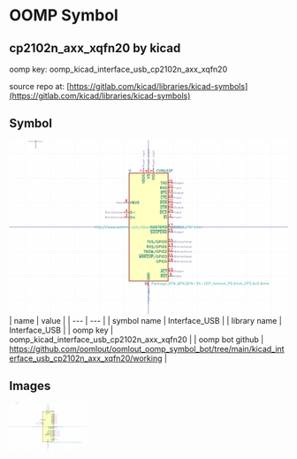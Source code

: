 # OOMP Symbol  
## cp2102n_axx_xqfn20  by kicad  
  
oomp key: oomp_kicad_interface_usb_cp2102n_axx_xqfn20  
  
source repo at: [https://gitlab.com/kicad/libraries/kicad-symbols](https://gitlab.com/kicad/libraries/kicad-symbols)  
## Symbol  
  
[![working.png](working_600.png)](working.png)  
| name | value | 
| --- | --- | 
| symbol name | Interface_USB | 
| library name | Interface_USB | 
| oomp key | oomp_kicad_interface_usb_cp2102n_axx_xqfn20 | 
| oomp bot github | https://github.com/oomlout/oomlout_oomp_symbol_bot/tree/main/kicad_interface_usb_cp2102n_axx_xqfn20/working | 
## Images  
  
[![working.png](working_140.png)](working.png)  
